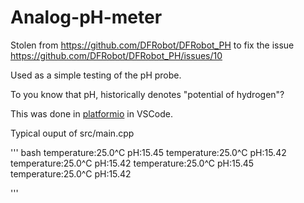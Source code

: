 # Analog-pH-meter

Stolen from <https://github.com/DFRobot/DFRobot_PH> to fix the issue <https://github.com/DFRobot/DFRobot_PH/issues/10>

Used as a simple testing of the pH probe.

To you know that pH, historically denotes "potential of hydrogen"?

This was done in [platformio](https://platformio.org/) in VSCode.

Typical ouput of src/main.cpp

''' bash
temperature:25.0^C  pH:15.45
temperature:25.0^C  pH:15.42
temperature:25.0^C  pH:15.42
temperature:25.0^C  pH:15.45
temperature:25.0^C  pH:15.42

'''